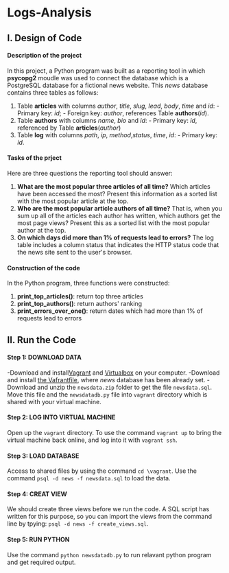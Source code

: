 # Logs-Analysis

## I. Design of Code
#### Description of the project
In this project, a Python program was built as a reporting tool in which **psycopg2** moudle was used to connect the database which is a PostgreSQL database for a fictional news website. This _news_ database contains three tables as follows:
  1. Table **articles** with columns *author*, *title*, *slug*, *lead*, *body*, *time* and *id*:
    - Primary key: *id*;
    - Foreign key: *author*, references Table **authors**(*id*).
  2. Table **authors** with columns *name*, *bio* and *id*:
    - Primary key: *id*, referenced by Table **articles**(*author*)
  3. Table **log** with columns *path*, *ip*, *method*,*status*, *time*, *id*:
    - Primary key: *id*.
    
#### Tasks of the prject
Here are three questions the reporting tool should answer:
  1. __What are the most popular three articles of all time?__ Which articles have been accessed the most? Present this information as a sorted list with the most popular article at the top.
  2. __Who are the most popular article authors of all time?__ That is, when you sum up all of the articles each author has written, which authors get the most page views? Present this as a sorted list with the most popular author at the top.
  3. __On which days did more than 1% of requests lead to errors?__ The log table includes a column status that indicates the HTTP status code that the news site sent to the user's browser.

#### Construction of the code
In the Python program, three functions were constructed: 
  1. **print_top_articles()**: return top three articles
  2. **print_top_authors()**: return authors' ranking
  3. **print_errors_over_one()**: return dates which had more than 1% of requests lead to errors
  

## II. Run the Code
#### Step 1: DOWNLOAD DATA
  -Download and install[Vagrant](https://www.vagrantup.com/downloads.html) and [Virtualbox](https://www.virtualbox.org/wiki/Downloads) on your computer.
  -Download and install [the Vafrantfile](https://github.com/yiyupan/fullstack-nanodegree-vm), where _news_ database has been already set.
  -Download and unzip the `newsdata.zip` folder to get the file `newsdata.sql`. Move this file and the `newsdatadb.py` file into `vagrant` directory which is shared with your virtual machine.
#### Step 2: LOG INTO VIRTUAL MACHINE
Open up the `vagrant` directory. To use the command `vagrant up` to bring the virtual machine back online, and log into it with `vagrant ssh`.
#### Step 3: LOAD DATABASE
Access to shared files by using the command `cd \vagrant`.
Use the command `psql -d news -f newsdata.sql` to load the data. 
#### Step 4: CREAT VIEW
We should create three views before we run the code. A SQL script has written for this purpose, so you can import the views from the command line by tpying: `psql -d news -f create_views.sql`.
#### Step 5: RUN PYTHON
Use the command `python newsdatadb.py` to run relavant python program and get required output.
